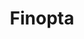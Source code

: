 ---
order: 4
title: Finopta
launchDate: 2023-01-10
platformType: Investment Plans with Daily Returns
referralLink: https://finopta.top/user/reg2/?inviteCode=PRNDE2
tags: champ

description: "Finopta offers investment plans with daily returns."
teamRewards: "The platform incentivizes user acquisition through team commissions and referral rewards. Details available on the official website."
vipDescription: "Finopta offers a tiered VIP system with increasing benefits based on your investment amount. These tiers include:"

vipTiers:
 - 
    tier: 1
    balance: $35 - $300
 - 
    tier: 2
    balance: $300 - $2000
 - 
    tier: 3
    balance: $300 - $200

keyFeatures:
-
    header: Tiered Plans
    feature: Choose from plans with daily returns ranging from 1.2% to 4.3%
-
    header: Capital Withdrawal
    feature: You can withdraw your invested capital at any time.
-
    header: Minimum Deposit
    feature: Start investing with just $35.
-
    header: Minimum Withdrawal
    feature: Withdraw your earnings when they reach $50.
-
    header: Withdrawal Processing
    feature: Withdrawals can take up to 96 hours, but typically arrive within 48 hours.
-
    header: Withdrawal Fees
    feature: A fee of 9% to 5% applies to withdrawals. A free withdrawal is available every 15 days.
-
    header: Daily Activity
    feature: Requires daily interaction (clicking) for profit.

socials:
 - 
    brand: Telegram
    title: Telegram group
    link: https://t.me/FinOpta
    shortLink: FinOpta

website: https://finopta.xyz/
---